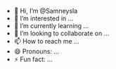 - 👋 Hi, I’m @Samneysla
- 👀 I’m interested in ...
- 🌱 I’m currently learning ...
- 💞️ I’m looking to collaborate on ...
- 📫 How to reach me ...
- 😄 Pronouns: ...
- ⚡ Fun fact: ...

<!---
Samneysla/Samneysla is a ✨ special ✨ repository because its `README.md` (this file) appears on your GitHub profile.
You can click the Preview link to take a look at your changes.
--->

